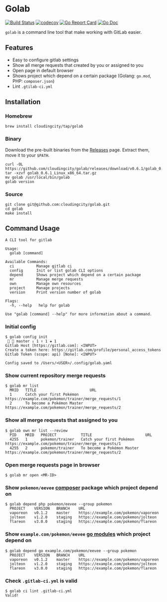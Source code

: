 # Golab

[![Build Status](https://travis-ci.com/cloudingcity/golab.svg?branch=master)](https://travis-ci.com/cloudingcity/golab)
[![codecov](https://codecov.io/gh/cloudingcity/golab/branch/master/graph/badge.svg)](https://codecov.io/gh/cloudingcity/golab)
[![Go Report Card](https://goreportcard.com/badge/github.com/cloudingcity/golab)](https://goreportcard.com/report/github.com/cloudingcity/golab)
[![Go Doc](https://img.shields.io/badge/godoc-reference-blue.svg?style=flat)](http://godoc.org/github.com/cloudingcity/golab)

`golab` is a command line tool that make working with GitLab easier.

## Features

- Easy to configure gitlab settings
- Show all merge requests that created by you or assigned to you
- Open page in default browser
- Shows project which depend on a certain package (Golang: `go.mod`, PHP: `composer.json`)
- Lint `.gtilab-ci.yml`

## Installation

### Homebrew

```shell script
brew install cloudingcity/tap/golab
```

### Binary

Download the pre-built binaries from the [Releases](https://github.com/cloudingcity/golab/releases) page. Extract them, move it to your `$PATH`.

```shell script
curl -OL https://github.com/cloudingcity/golab/releases/download/v0.6.1/golab_0.6.1_Linux_x86_64.tar.gz
tar -xzvf golab_0.6.1_Linux_x86_64.tar.gz
mv golab /usr/local/bin/golab
golab version
```

### Source

```shell script
git clone git@github.com:cloudingcity/golab.git
cd golab
make install
```

## Command Usage

```
A CLI tool for gitlab

Usage:
  golab [command]

Available Commands:
  ci          Manage gitlab ci
  config      Init or list golab CLI options
  depend      Shows project which depend on a certain package
  mr          Manage merge requests
  own         Manage own resources
  project     Manage projects
  version     Print version number of golab

Flags:
  -h, --help   help for golab

Use "golab [command] --help" for more information about a command.
```

### Initial config

```shell script
$ golab config init                                                                                                    master ↓ 1 ↑ 1 ✚ 1 
Gitlab Host [https://gitlab.com]: <INPUT>
Create a token here: https://gitlab.com/profile/personal_access_tokens
Gitlab Token (scope: api) [None]: <INPUT>

Config saved to /Users/<USER>/.config/golab.yaml
```

### Show current repository merge requests
```shell script
$ golab mr list
  MRID   TITLE                        URL                                                                   
  1      Catch your first Pokémon     https://example.com/pokemon/trainer/merge_requests/1  
  2      To become a Pokémon Master   https://example.com/pokemon/trainer/merge_requests/2  
```

### Show all merge requests that assigned to you
```shell script
$ golab own mr list --review
  PID    MRID   PROJECT           TITLE                        URL                                                                   
  4255   1      pokemon/trainer   Catch your first Pokémon     https://example.com/pokemon/trainer/merge_requests/1  
  4255   2      pokemon/trainer   To become a Pokémon Master   https://example.com/pokemon/trainer/merge_requests/2  
```

### Open merge requests page in browser
```shell script
$ golab mr open <MR-ID>
```

### Show `pokemon/eevee` [composer](https://getcomposer.org/) package which project depend on
```shell script
$ golab depend php pokemon/eevee --group pokemon
  PROJECT    VERSION   BRANCH    URL
  vaporeon   v0.1.2    master    https://example.com/pokemon/vaporeon
  jolteon    v1.2.0    staging   https://example.com/pokemon/jolteon
  flareon    v3.0.0    staging   https://example.com/pokemon/flareon
```

### Show `example.com/pokemon/eevee` [go modules](https://github.com/golang/go/wiki/Modules) which project depend on
```shell script
$ golab depend go example.com/pokemon/eevee --group pokemon
  PROJECT    VERSION   BRANCH    URL
  vaporeon   v0.1.2    master    https://example.com/pokemon/vaporeon
  jolteon    v1.2.0    staging   https://example.com/pokemon/jolteon
  flareon    v3.0.0    staging   https://example.com/pokemon/flareon
```

### Check `.gitlab-ci.yml` is valid

```shell script
$ golab ci lint .gitlab-ci.yml
Valid!
```
